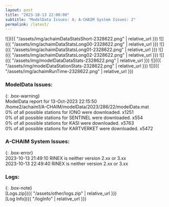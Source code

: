 ```yaml
---
layout: post
title: "2023-10-13 22:00:00"
subtitle: "ModelData Issues: 4; A-CHAIM System Issues: 2"
permalink: /latest/
---
```


![]({{ "/assets/img/achaimDataStatsShort-2328622.png" | relative_url }})
![]({{ "/assets/img/achaimDataStatsLong00-2328622.png" | relative_url }})
![]({{ "/assets/img/achaimDataStatsLong01-2328622.png" | relative_url }})
![]({{ "/assets/img/achaimDataStatsLong02-2328622.png" | relative_url }})
![]({{ "/assets/img/modelDataDataStats-2328622.png" | relative_url }})
![]({{ "/assets/img/modelDataStationStats-2328622.png" | relative_url }})
![]({{ "/assets/img/achaimRunTime-2328622.png" | relative_url }})


### ModelData Issues:  
  
{: .box-warning}  
 ModelData report for 13-Oct-2023 22:15:50   
 /home2/achaim1/A-CHAIM/modelData/2023/286/22/modelData.mat   
 0% of all possible stations for IONO were downloaded. x1251   
 0% of all possible stations for SENTINEL were downloaded. x554   
 0% of all possible stations for KASI were downloaded. x5763   
 0% of all possible stations for KARTVERKET were downloaded. x5472   
  
### A-CHAIM System Issues:  
  
{: .box-error}  
2023-10-13 21:49:10 RINEX is neither version 2.xx or 3.xx  
2023-10-13 22:49:40 RINEX is neither version 2.xx or 3.xx  

### Logs:  
  
{: .box-note}  
[Logs.zip]({{ "/assets/other/logs.zip" | relative_url }})  
[Log Info]({{ "/logInfo" | relative_url }})  
